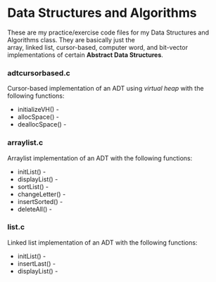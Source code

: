 # Data Structures and Algorithms
<p>These are my practice/exercise code files for my Data Structures and Algorithms class.
They are basically just the <br>
array, linked list, cursor-based, computer word, and bit-vector implementations of certain
<b>Abstract Data Structures</b>.</p>

### adtcursorbased.c
Cursor-based implementation of an ADT using *virtual heap* with the following functions:
- initializeVH() - 
- allocSpace() - 
- deallocSpace() -

### arraylist.c
Arraylist implementation of an ADT with the following functions:
- initList() -
- displayList() -
- sortList() -
- changeLetter() -
- insertSorted() -
- deleteAll() -

### list.c
Linked list implementation of an ADT with the following functions:
- initList() - 
- insertLast() -
- displayList() -